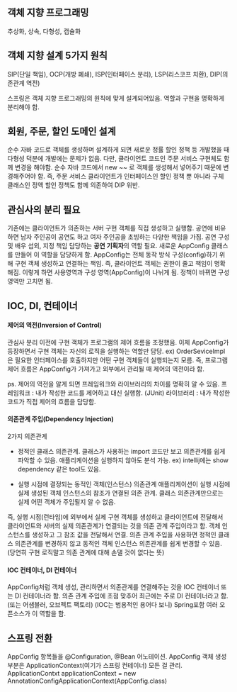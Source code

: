 
## 객체 지향 프로그래밍
추상화, 상속, 다형성, 캡슐화

## 객체 지향 설계 5가지 원칙
SIP(단일 책임), OCP(개방 폐쇄), ISP(인터페이스 분리), LSP(리스코프 치환), DIP(의존관계 역전) 


스프링은 객체 지향 프로그래밍의 원칙에 맞게 설계되어있음.
역할과 구현을 명확하게 분리해야 함.


## 회원, 주문, 할인 도메인 설계
순수 자바 코드로 객체를 생성하며 설계하게 되면 새로운 정률 할인 정책 등 개발했을 때 다형성 덕분에 개발에는 문제가 없음.
다만, 클라이언트 코드인 주문 서비스 구현체도 함께 변경을 해야함.
순수 자바 코드에서 new ~~ 로 객체를 생성해서 넣어주기 때문에 변경해주어야 함.
즉, 주문 서비스 클라이언트가 인터페이스인 할인 정책 뿐 아니라 구체 클래스인 정액 할인 정책도 함께 의존하여 DIP 위반.


## 관심사의 분리 필요
기존에는 클라이언트가 의존하는 서버 구현 객체를 직접 생성하고 실행함.
공연에 비유하면 남자 주인공이 공연도 하고 여자 주인공을 초빙하는 다양한 책임을 가짐.
공연 구성 및 배우 섭외, 지정 책임 담당하는 **공연 기획자**의 역할 필요.
새로운 AppConfig 클래스를 만들어 이 역할을 담당하게 함.
AppConfig는 전체 동작 방식 구성(config)하기 위해 구현 객체 생성하고 연결하는 책임.
즉, 클라이언트 객체는 권한이 줄고 책임이 명확해짐.
이렇게 하면 사용영역과 구성 영역(AppConfig)이 나뉘게 됨.
정책이 바뀌면 구성 영역만 고치면 됨.


## IOC, DI, 컨테이너
#### 제어의 역전(Inversion of Control)
관심사 분리 이전에 구현 객체가 프로그램의 제어 흐름을 조정했음.
이제 AppConfig가 등장하면서 구현 객체는 자신의 로직을 실행하는 역할만 담당.
ex) OrderSeviceImpl은 필요한 인터페이스를 호출하지만 어떤 구현 객체들이 실행되는지 모름.
즉, 프로그램 제어 흐름은 AppConfig가 가져가고 외부에서 관리될 때 제어의 역전이라 함.

ps. 제어의 역전을 알게 되면 프레임워크와 라이브러리의 차이를 명확히 알 수 있음.
프레임워크 : 내가 작성한 코드를 제어하고 대신 실행함. (JUnit)
라이브러리 : 내가 작성한 코드가 직접 제어의 흐름을 담당함.

#### 의존관계 주입(Dependency Injection)
2가지 의존관계
- 정적인 클래스 의존관계.
	클래스가 사용하는 import 코드만 보고 의존관계를 쉽게 파악할 수 있음.
	애플리케이션을 실행하지 않아도 분석 가능.
	ex) intellij에는 show dependency 같은 tool도 있음.
	 
- 실행 시점에 결정되는 동적인 객체(인스턴스) 의존관계
	애플리케이션이 실행 시점에 실제 생성된 객체 인스턴스의 참조가 연결된 의존 관계.
	클래스 의존관계만으로는 실제 어떤 객체가 주입될지 알 수 없음.

즉, 실행 시점(런타임)에 외부에서 실제 구현 객체를 생성하고 클라이언트에 전달해서 클라이언트와 서버의 실제 의존관계가 연결되는 것을 의존 관계 주입이라고 함.
객체 인스턴스를 생성하고 그 참조 값을 전달해서 연결.
의존 관계 주입을 사용하면 정적인 클래스 의존관계를 변경하지 않고 동적인 객체 인스턴스 의존관계를 쉽게 변경할 수 있음. (당연히 구현 로직말고 의존 관계에 대해 손댈 것이 없다는 뜻)

#### IOC 컨테이너, DI 컨테이너
AppConfig처럼 객체 생성, 관리하면서 의존관계를 연결해주는 것을 IOC 컨테이너 또는 DI 컨테이너라 함.
의존 관계 주입에 초점 맞추어 최근에는 주로 DI 컨테이너라고 함. (또는 어샘블러, 오브젝트 팩토리)
(IOC는 범용적인 용어다 보니)
Spring포함 여러 오픈소스가 이 역할을 함.



## 스프링 전환
AppConfig 항목들을 @Configuration, @Bean 어노테이션.
AppConfig 객체 생성 부분은 ApplicationContext(여기가 스프링 컨테이너) 모든 걸 관리.
ApplicationContxt applicationContext = new AnnotationConfigApplicationContext(AppConfig.class)

